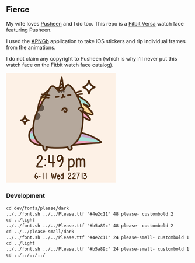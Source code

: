 ## Fierce
My wife loves [Pusheen](http://pusheen.com/) and I do too. This repo is a [Fitbit Versa](https://www.fitbit.com/shop/versa) watch face featuring Pusheen.

I used the [APNGb](https://github.com/shgodoroja/APNGb) application to take iOS stickers and rip individual frames from the animations.

I do not claim any copyright to Pusheen (which is why I'll never put this watch face on the Fitbit watch face catalog).

[![Preview](dev/screenshot.png)](https://gam.fitbit.com/gallery/clock/91297751-1492-4433-bcd0-4867274a60fd)

### Development
```
cd dev/fonts/please/dark
../../font.sh ../../Please.ttf "#4e2c11" 48 please- custombold 2
cd ../light
../../font.sh ../../Please.ttf "#b5a89c" 48 please- custombold 2
cd ../../please-small/dark
../../font.sh ../../Please.ttf "#4e2c11" 24 please-small- custombold 1
cd ../light
../../font.sh ../../Please.ttf "#b5a89c" 24 please-small- custombold 1
cd ../../../../
```
